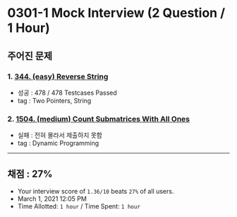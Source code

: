 # 0301-1 Mock Interview (2 Question / 1 Hour)

## 주어진 문제

### 1. [344. (easy) Reverse String](https://leetcode.com/problems/reverse-string/)

- 성공 : 478 / 478 Testcases Passed
- tag : Two Pointers, String

### 2. [1504. (medium) Count Submatrices With All Ones](https://leetcode.com/problems/count-submatrices-with-all-ones/)

- 실패 : 전혀 몰라서 제출하지 못함
- tag : Dynamic Programming

---

## 채점 : 27%

- Your interview score of `1.36/10` beats `27%` of all users.
- March 1, 2021 12:05 PM
- Time Allotted: `1 hour` / Time Spent: `1 hour`
